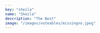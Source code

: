 ```yaml
---
key: "sheila"
name: "Sheila"
description: "The Best"
image: "/images/voteables/missingno.jpeg"
---
```

